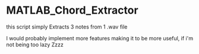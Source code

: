 # MATLAB_Chord_Extractor

this script simply Extracts 3 notes from 1 .wav file

I would probably implement more features making it to be more useful, if i'm not being too lazy Zzzz
